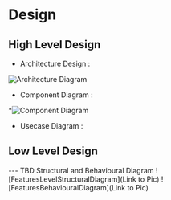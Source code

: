 
# Design

## High Level Design 

* Architecture Design :


![Architecture Diagram](https://user-images.githubusercontent.com/67497698/114386243-96b52200-9bae-11eb-96a1-b705d9bfa46d.png)


* Component Diagram :


*![Component Diagram](https://user-images.githubusercontent.com/67497698/114390667-2d381200-9bb4-11eb-9703-df97edc782c7.png)



* Usecase Diagram :



## Low Level Design 

--- TBD Structural and Behavioural Diagram
![FeaturesLevelStructuralDiagram](Link to Pic)
![FeaturesBehaviouralDiagram](Link to Pic)
